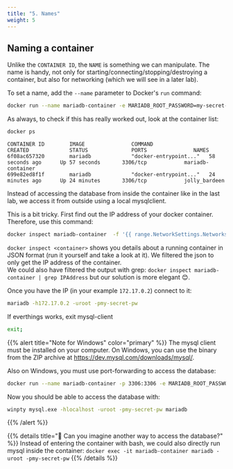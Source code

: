 ```yaml
---
title: "5. Names"
weight: 5
---
```


## Naming a container

Unlike the `CONTAINER ID`, the `NAME` is something we can manipulate. The name is handy, not only for starting/connecting/stopping/destroying a container, but also for networking (which we will see in a later lab).

To set a name, add the `--name` parameter to Docker's `run` command:

```bash
docker run --name mariadb-container -e MARIADB_ROOT_PASSWORD=my-secret-pw -d mariadb
```

As always, to check if this has really worked out, look at the container list:

```bash
docker ps
```

```
CONTAINER ID        IMAGE               COMMAND                  CREATED             STATUS              PORTS               NAMES
6f08ac657320        mariadb             "docker-entrypoint..."   58 seconds ago      Up 57 seconds       3306/tcp            mariadb-container
699e82ed8f1f        mariadb             "docker-entrypoint..."   24 minutes ago      Up 24 minutes       3306/tcp            jolly_bardeen
```

Instead of accessing the database from inside the container like in the last lab, we access it from outside using a local mysqlclient.

This is a bit tricky. First find out the IP address of your docker container. Therefore, use this command:

```bash
docker inspect mariadb-container  -f '{{ range.NetworkSettings.Networks }}{{ .IPAddress }}{{ end }}'
```

`docker inspect <container>` shows you details about a running container in JSON format (run it yourself and take a look at it). We filtered the json to only get the IP address of the container.  
We could also have filtered the output with grep: `docker inspect mariadb-container | grep IPAddress` but our solution is more elegant 😊.

Once you have the IP (in your example `172.17.0.2`) connect to it:

```bash
mariadb -h172.17.0.2 -uroot -pmy-secret-pw 
```
If everthings works, exit mysql-client

```bash
exit;
```


{{% alert title="Note for Windows" color="primary" %}}
The mysql client must be installed on your computer. On Windows, you can use the binary from the ZIP archive at <https://dev.mysql.com/downloads/mysql/>.

Also on Windows, you must use port-forwarding to access the database:

```bash
docker run --name mariadb-container -p 3306:3306 -e MARIADB_ROOT_PASSWORD=my-secret-pw -d mariadb
```

Now you should be able to access the database with:

```bash
winpty mysql.exe -hlocalhost -uroot -pmy-secret-pw mariadb
```

{{% /alert %}}

{{% details title="🤔 Can you imagine another way to access the database?" %}}
Instead of entering the container with bash, we could also directly run mysql inside the container:
`docker exec -it mariadb-container mariadb -uroot -pmy-secret-pw`
{{% /details %}}
